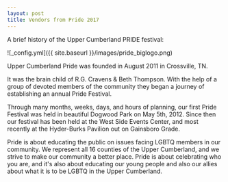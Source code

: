 ```yaml
---
layout: post
title: Vendors from Pride 2017
---
```


A brief history of the Upper Cumberland PRIDE festival:

![_config.yml]({{ site.baseurl }}/images/pride_biglogo.png)


Upper Cumberland Pride was founded in August 2011 in Crossville, TN. 

It was the brain child of R.G. Cravens & Beth Thompson. With the help of a group of devoted members of the community they began a journey of establishing an annual Pride Festival. 

Through many months, weeks, days, and hours of planning, our first Pride Festival was held in beautiful Dogwood Park on May 5th, 2012. Since then our festival has been held at the West Side Events Center, and most recently at the Hyder-Burks Pavilion out on Gainsboro Grade. 

Pride is about educating the public on issues facing LGBTQ members in our community. We represent all 16 counties of the Upper Cumberland, and we strive to make our community a better place. Pride is about celebrating who you are, and it's also about educating our young people and also our allies about what it is to be LGBTQ in the Upper Cumberland.


